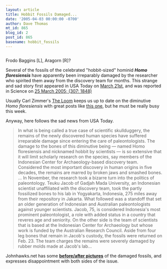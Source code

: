 ```yaml
---
layout: article
title: Hobbit Fossils Damaged...
date: '2005-04-03 00:00:00 -0700'
author: Dave Thomas
mt_id: 865
blog_id: 2
post_id: 865
basename: hobbit_fossils
---
```

<img src="http://www.nmsr.org/flores.jpg" alt="" />

Frodo Baggins \[L\], Aragorn \[R\]?

Several of the fossils of the celebrated "hobbit-sized" hominid _**Homo floresiensis**_ have apparently been irreparably damaged by the researcher who spirited them away from the discovery team for months.  This strange and sad story first appeared in USA Today on [March 21st](http://www.usatoday.com/tech/science/discoveries/2005-03-21-hobbit-usat_x.htm), and was reported in Science on [25 March 2005; (307: 1848)](http://www.sciencemag.org/cgi/content/summary/307/5717/1848a)

Usually Carl Zimmer's [The Loom](http://www.corante.com/loom/) keeps us up to date on the diminutive _Homo floresiensis_ with great posts like [this one](http://www.corante.com/loom/archives/2005/03/03/the_hobbits_brain.php), but he must be really busy this week.

Anyway, here follows the sad news from USA Today.

> In what is being called a true case of scientific skullduggery, the remains of the newly discovered human species have suffered irreparable damage since entering the care of paleontologists. The damage to the bones of this diminutive being — named Homo floresiensis and nicknamed hobbit by scientists — is so extensive that it will limit scholarly research on the species, say members of the Indonesian Center for Archaeology-based discovery team. Considered the most important discovery in human origins in five decades, the remains are marred by broken jaws and smashed bones. ... In November, the research took a bizarre turn into the politics of paleontology. Teuku Jacob of Gadjah Mada University, an Indonesian scientist unaffiliated with the discovery team, took the partly fossilized bones to his lab in Yogyakarta, Indonesia, 275 miles away from their repository in Jakarta. What followed was a standoff that set an older generation of Indonesian and Australian paleontologists against younger scientists. Jacob, 75, is considered Indonesia's most prominent paleontologist, a role with added status in a country that reveres age and seniority. On the other side is the team of scientists that is based at the Indonesian Center for Archaeology but whose work is funded by the Australian Research Council. Aside from four leg bones that remain in Jacob's custody, the fossils were returned on Feb. 23. The team charges the remains were severely damaged by rubber molds made at Jacob's lab...

Johnhawks.net has some [**before/after pictures**](http://johnhawks.net/weblog/fossils/flores/floresiensis_damage_2005.html) of the damaged fossils, and expresses disappointment with both sides of the issue.
